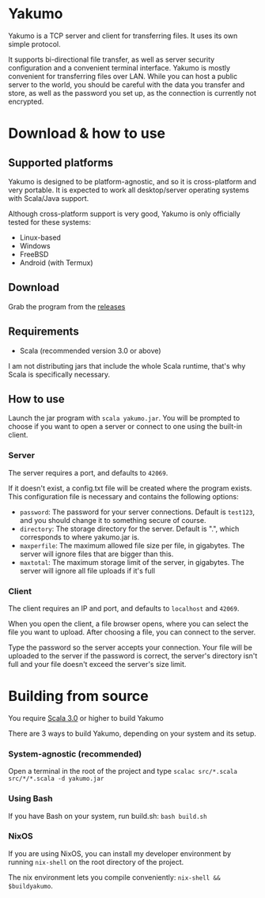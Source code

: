 # Yakumo
Yakumo is a TCP server and client for transferring files. It uses its own simple protocol.

It supports bi-directional file transfer, as well as server security configuration and a convenient terminal interface. Yakumo is mostly convenient for transferring files over LAN. While you can host a public server to the world, you should be careful with the data you transfer and store, as well as the password you set up, as the connection is currently not encrypted.

# Download & how to use

## Supported platforms
Yakumo is designed to be platform-agnostic, and so it is cross-platform and very portable. It is expected to work all desktop/server operating systems with Scala/Java support.

Although cross-platform support is very good, Yakumo is only officially tested for these systems:
* Linux-based
* Windows
* FreeBSD
* Android (with Termux)

## Download
Grab the program from the [releases](https://github.com/spacebanana420/yakumo/releases)

## Requirements
* Scala (recommended version 3.0 or above)

I am not distributing jars that include the whole Scala runtime, that's why Scala is specifically necessary.

## How to use
Launch the jar program with ```scala yakumo.jar```. You will be prompted to choose if you want to open a server or connect to one using the built-in client.

### Server
The server requires a port, and defaults to ```42069```.

If it doesn't exist, a config.txt file will be created where the program exists. This configuration file is necessary and contains the following options:

* ```password```: The password for your server connections. Default is ```test123```, and you should change it to something secure of course.
* ```directory```: The storage directory for the server. Default is ".", which corresponds to where yakumo.jar is.
* ```maxperfile```: The maximum allowed file size per file, in gigabytes. The server will ignore files that are bigger than this.
* ```maxtotal```: The maximum storage limit of the server, in gigabytes. The server will ignore all file uploads if it's full

### Client

The client requires an IP and port, and defaults to ```localhost``` and ```42069```.

When you open the client, a file browser opens, where you can select the file you want to upload. After choosing a file, you can connect to the server.

Type the password so the server accepts your connection. Your file will be uploaded to the server if the password is correct, the server's directory isn't full and your file doesn't exceed the server's size limit.

# Building from source
You require [Scala 3.0](https://scala-lang.org) or higher to build Yakumo

There are 3 ways to build Yakumo, depending on your system and its setup.

### System-agnostic (recommended)
Open a terminal in the root of the project and type ```scalac src/*.scala src/*/*.scala -d yakumo.jar```

### Using Bash
If you have Bash on your system, run build.sh: ```bash build.sh```

### NixOS
If you are using NixOS, you can install my developer environment by running ```nix-shell``` on the root directory of the project.

The nix environment lets you compile conveniently: ```nix-shell && $buildyakumo```.


